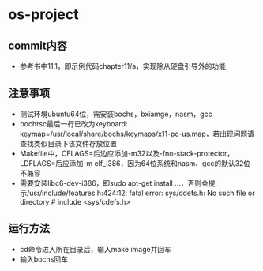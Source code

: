 # os-project  
## commit内容  
* 参考书中11.1，即示例代码chapter11/a，实现除从硬盘引导外的功能  
## 注意事项  
* 测试环境ubuntu64位，需安装bochs，bxiamge，nasm，gcc    
* bochrsc最后一行已改为keyboard: keymap=/usr/local/share/bochs/keymaps/x11-pc-us.map，若出现问题请查找类似目录下该文件存放位置  
* Makefile中，CFLAGS=后边应添加-m32以及-fno-stack-protector，LDFLAGS=后应添加-m elf_i386，因为64位系统和nasm、gcc的默认32位不兼容  
* 需要安装libc6-dev-i386，即sudo apt-get install ...，否则会提示/usr/include/features.h:424:12: fatal error: sys/cdefs.h: No such file or directory  #  include <sys/cdefs.h>    
## 运行方法  
* cd命令进入所在目录后，输入make image并回车  
* 输入bochs回车  
